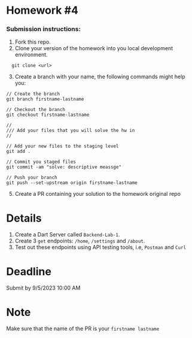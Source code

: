 <h1>Homework #4</h1>

<h3>Submission instructions: </h3>

  1.  Fork this repo.
  2.  Clone your version of the homework into you local development environment.
  ```console 
    git clone <url>
  ```
  3.  Create a branch with your name, the following commands might help you:
  ```console
  // Create the branch
  git branch firstname-lastname
  
  // Checkout the branch
  git checkout firstname-lastname
  
  //
  /// Add your files that you will solve the hw in
  //
  
  // Add your new files to the staging level
  git add .
  
  // Commit you staged files
  git commit -am "solve: descriptive meassge"
  
  // Push your branch
  git push --set-upstream origin firstname-lastname
  ```
  5.  Create a PR containing your solution to the homework original repo
    
    
  
# Details

1. Create a Dart Server called `Backend-Lab-1`.
2. Create 3 `get` endpoints: `/home`, `/settings` and `/about`.
3. Test out these endpoints using API testing tools, i.e, `Postman` and `Curl`


# Deadline

Submit by 9/5/2023 10:00 AM

# Note
Make sure that the name of the PR is your `firstname lastname`
